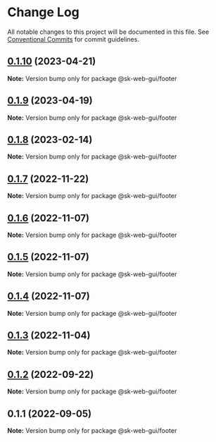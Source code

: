 # Change Log

All notable changes to this project will be documented in this file.
See [Conventional Commits](https://conventionalcommits.org) for commit guidelines.

## [0.1.10](https://github.com/Sundsvallskommun/web-shared-components/compare/@sk-web-gui/footer@0.1.9...@sk-web-gui/footer@0.1.10) (2023-04-21)

**Note:** Version bump only for package @sk-web-gui/footer

## [0.1.9](https://github.com/Sundsvallskommun/web-shared-components/compare/@sk-web-gui/footer@0.1.8...@sk-web-gui/footer@0.1.9) (2023-04-19)

**Note:** Version bump only for package @sk-web-gui/footer

## [0.1.8](https://github.com/Sundsvallskommun/web-shared-components/compare/@sk-web-gui/footer@0.1.7...@sk-web-gui/footer@0.1.8) (2023-02-14)

**Note:** Version bump only for package @sk-web-gui/footer

## [0.1.7](https://github.com/Sundsvallskommun/web-shared-components/compare/@sk-web-gui/footer@0.1.6...@sk-web-gui/footer@0.1.7) (2022-11-22)

**Note:** Version bump only for package @sk-web-gui/footer

## [0.1.6](https://github.com/Sundsvallskommun/web-shared-components/compare/@sk-web-gui/footer@0.1.5...@sk-web-gui/footer@0.1.6) (2022-11-07)

**Note:** Version bump only for package @sk-web-gui/footer

## [0.1.5](https://github.com/Sundsvallskommun/web-shared-components/compare/@sk-web-gui/footer@0.1.4...@sk-web-gui/footer@0.1.5) (2022-11-07)

**Note:** Version bump only for package @sk-web-gui/footer

## [0.1.4](https://github.com/Sundsvallskommun/web-shared-components/compare/@sk-web-gui/footer@0.1.3...@sk-web-gui/footer@0.1.4) (2022-11-07)

**Note:** Version bump only for package @sk-web-gui/footer

## [0.1.3](https://github.com/Sundsvallskommun/web-shared-components/compare/@sk-web-gui/footer@0.1.2...@sk-web-gui/footer@0.1.3) (2022-11-04)

**Note:** Version bump only for package @sk-web-gui/footer

## [0.1.2](https://github.com/Sundsvallskommun/web-shared-components/compare/@sk-web-gui/footer@0.1.1...@sk-web-gui/footer@0.1.2) (2022-09-22)

**Note:** Version bump only for package @sk-web-gui/footer

## 0.1.1 (2022-09-05)

**Note:** Version bump only for package @sk-web-gui/footer
